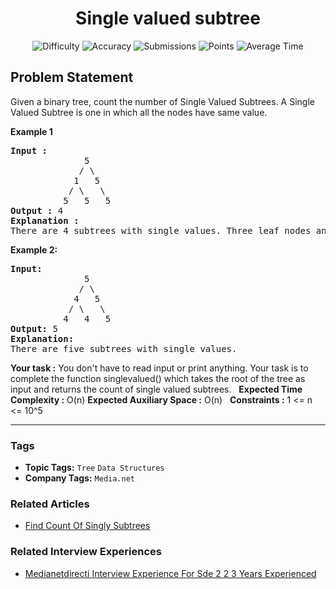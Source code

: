 <h1 align="center">Single valued subtree</h1>

<p align="center">
  <img alt="Difficulty" title="Difficulty" src="https://custom-icon-badges.demolab.com/badge/Difficulty: Medium-1F222E?style=for-the-badge&logoColor=white&logo=fire"/>
  <img alt="Accuracy" title="Accuracy" src="https://custom-icon-badges.demolab.com/badge/Accuracy: 58.7%25-1F222E?style=for-the-badge&logoColor=white&logo=target"/>
  <img alt="Submissions" title="Submissions" src="https://custom-icon-badges.demolab.com/badge/Submissions: 19K+-1F222E?style=for-the-badge&logoColor=white&logo=repo"/>
  <img alt="Points" title="Points" src="https://custom-icon-badges.demolab.com/badge/Points: 4-1F222E?style=for-the-badge&logoColor=white&logo=award"/>
  <img alt="Average Time" title="Average Time" src="https://custom-icon-badges.demolab.com/badge/Average%20Time: N/A-1F222E?style=for-the-badge&logoColor=white&logo=clock"/>
</p>

## Problem Statement

Given a binary tree, count the number of Single Valued Subtrees. A Single Valued Subtree is one in which all the nodes have same value. 

<b>Example 1</b>

<pre><b>Input :</b>
              5
             / \
            1   5
           / \   \
          5   5   5
<b>Output :</b> 4
<b>Explanation : </b>
There are 4 subtrees with single values. Three leaf nodes and the subtree whose root is the right child of the root. </pre>

<b>Example 2:</b>

<pre><b>Input:</b>
              5
             / \
            4   5
           / \   \
          4   4   5   
<b>Output:</b> 5
<b>Explanation: </b>
There are five subtrees with single values.</pre>

<b>Your task :</b>
You don't have to read input or print anything. Your task is to complete the function singlevalued() which takes the root of the tree as input and returns the count of single valued subtrees.
 
<b>Expected Time Complexity :</b> O(n)
<b>Expected Auxiliary Space :</b> O(n)
 
<b>Constraints :</b>
1 <= n <= 10^5


<hr>

### Tags
- **Topic Tags:** `Tree` `Data Structures`
- **Company Tags:** `Media.net`

### Related Articles
- [Find Count Of Singly Subtrees](https://www.geeksforgeeks.org/find-count-of-singly-subtrees/)

### Related Interview Experiences
- [Medianetdirecti Interview Experience For Sde 2 2 3 Years Experienced](https://www.geeksforgeeks.org/medianetdirecti-interview-experience-for-sde-2-2-3-years-experienced/)

